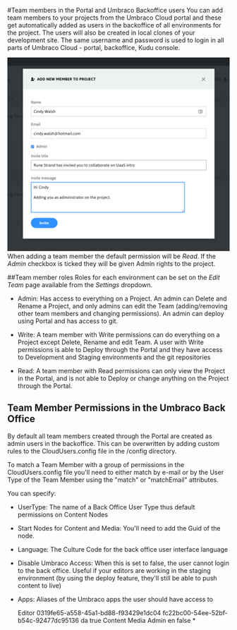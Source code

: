 #Team members in the Portal and Umbraco Backoffice users
You can add team members to your projects from the Umbraco Cloud portal and these get automatically added as users in the backoffice of all environments for the project. The users will also be created in local clones of your development site. The same username and password is used to login in all parts of Umbraco Cloud - portal, backoffice, Kudu console.

![Add team member](images/add-team-member.jpg)
When adding a team member the default permission will be *Read*. If the *Admin* checkbox is ticked they will be given Admin rights to the project.

##Team member roles
Roles for each environment can be set on the *Edit Team* page available from the *Settings* dropdown.

* Admin: Has access to everything on a Project. An admin can Delete and Rename a Project, and only admins can edit the Team (adding/removing other team members and changing permissions). An admin can deploy using Portal and has access to git.

* Write: A team member with Write permissions can do everything on a Project except Delete, Rename and edit Team. A user with Write permissions is able to Deploy through the Portal and they have access to Development and Staging environments and the git repositories

* Read: A team member with Read permissions can only view the Project in the Portal, and is not able to Deploy or change anything on the Project through the Portal.


## Team Member Permissions in the Umbraco Back Office 
By default all team members created through the Portal are created as admin users in the backoffice. This can be overwritten by adding custom rules to the CloudUsers.config file in the /config directory. 

To match a Team Member with a group of permissions in the CloudUsers.config file you'll need to either match by e-mail or by the User Type of the Team Member using the "match" or "matchEmail" attributes.

You can specify:
* UserType: The name of a Back Office User Type thus default permissions on Content Nodes
* Start Nodes for Content and Media: You'll need to add the Guid of the node.
* Language: The Culture Code for the back office user interface language
* Disable Umbraco Access: When this is set to false, the user cannot login to the back office. Useful if your editors are working in the staging environment (by using the deploy feature, they'll still be able to push content to live)
* Apps: Aliases of the Umbraco apps the user should have access to


  <PermissionGroups>
    <Group match="*">
      <UserType>Editor</UserType>
      <StartNodeContent>0319fe65-a558-45a1-bd88-f93429e1dc04</StartNodeContent>
      <StartNodeMedia>fc22bc00-54ee-52bf-b54c-92477dc95136</StartNodeMedia>
      <Language>da</Language>
      <DisableUmbracoAccess>true</DisableUmbracoAccess>
      <Apps>
        <App>Content</App>
        <App>Media</App>
      </Apps>
    </Group>
    <Group match="admin" matchEmail="@umbraco.">
      <UserType>Admin</UserType>
      <SdasasdtartNodeContent></StartNodeContent>
      <StartNodeMedia></StartNodeMedia>
      <Language>en</Language>
      <DisableUmbracoAccess>false</DisableUmbracoAccess>
      <Apps>
        <App>*</App>
      </Apps>
    </Group>
  </PermissionGroups>

